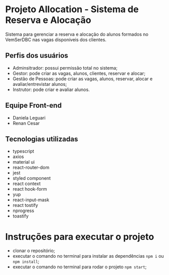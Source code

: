 # Projeto Allocation - Sistema de Reserva e Alocação​


Sistema para gerenciar a reserva e alocação do alunos formados no VemSerDBC nas vagas disponíveis dos clientes.

## Perfis dos usuários


- Adminsitrador: possui permissão total no sistema;
- Gestor: pode criar as vagas, alunos, clientes, reservar e alocar;
- Gestão de Pessoas: pode criar as vagas, alunos, reservar, alocar e avaliar/entrevistar alunos;
- Instrutor: pode criar e avaliar alunos.

## Equipe Front-end


- Daniela Leguari
- Renan Cesar


## Tecnologias utilizadas

- typescript
- axios
- material ui
- react-router-dom
- jest
- styled component
- react context
- react hook-form
- yup
- react-input-mask
- react tostify
- nprogress
- toastify


# Instruções para executar o projeto 

- clonar o repositório;
- executar o comando no terminal para instalar as dependências `npm i` ou `npm install`;
- executar o comando no terminal para rodar o projeto `npm start`;


